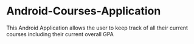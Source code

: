 # Android-Courses-Application
This Android Application allows the user to keep track of all their current courses including their current overall GPA
